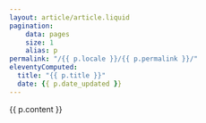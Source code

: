 ```yaml
---
layout: article/article.liquid
pagination:
    data: pages
    size: 1
    alias: p
permalink: "/{{ p.locale }}/{{ p.permalink }}/"
eleventyComputed:
  title: "{{ p.title }}"
  date: {{ p.date_updated }}
---
```

{{ p.content }}